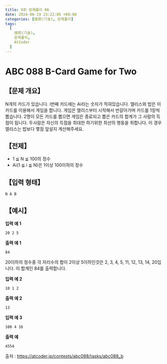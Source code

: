 ```yaml
---
title: 0회 문제풀이 06
date: 2024-06-19 23:22:05 +09:00
categories: [技術(기술), 문제풀이]
tags:
  [
    技術(기술),
    문제풀이,
    AtCoder
  ]
---
```

# ABC 088 B-Card Game for Two
## 【문제 개요】
N개의 카드가 있습니다. i번째 카드에는 Ai라는 숫자가 적혀있습니다.
앨리스와 밥은 이 카드를 이용해서 게임을 합니다. 
게임은 앨리스부터 시작해서 번갈아가며 카드를 1장씩 뽑습니다. 
2명이 모든 카드를 뽑으면 게임은 종료되고 뽑은 카드의 합계가 그 사람의 득점이 됩니다.
두사람은 자신의 득점을 최대한 하기위한 최선의 행동을 취합니다. 이 경우 앨리스는 밥보다 몇점 앞설지 계산해주세요.

## 【전제】
- 1 ≦ N ≦ 100의 정수
- Ai(1 ≦ i ≦ N)은 1이상 100이하의 정수

## 【입력 형태】
```N A B```

## 【예시】

**입력 예 1**

```20 2 5```

**출력 예 1**

```84```

20이하의 정수중 각 자리수의 합이 2이상 5이하인것은 2, 3, 4, 5, 11, 12, 13, 14, 20입니다. 이 합계인 84를 출력합니다.

**입력 예 2**

```10 1 2```

**출력 예 2**

```13```

**입력 예 3**

```100 4 16```

**출력 예**

```4554```

출처 : <a href="https://atcoder.jp/contests/abc088/tasks/abc088_b">https://atcoder.jp/contests/abc088/tasks/abc088_b</a> 